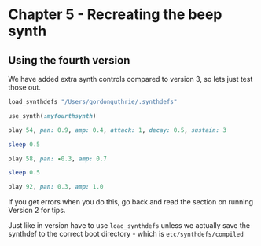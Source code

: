 # Chapter 5 - Recreating the beep synth

## Using the fourth version

We have added extra synth controls compared to version 3, so lets just test those out.

```ruby
load_synthdefs "/Users/gordonguthrie/.synthdefs"

use_synth(:myfourthsynth)

play 54, pan: 0.9, amp: 0.4, attack: 1, decay: 0.5, sustain: 3

sleep 0.5

play 58, pan: -0.3, amp: 0.7

sleep 0.5

play 92, pan: 0.3, amp: 1.0
```
If you get errors when you do this, go back and read the section on running Version 2 for tips.

Just like in version have to use `load_synthdefs` unless we actually save the synthdef to the correct boot directory - which is `etc/synthdefs/compiled`


